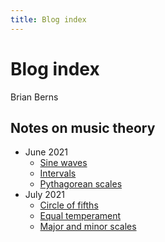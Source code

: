 ```yaml
---
title: Blog index
---
```

# Blog index

Brian Berns

## Notes on music theory

* June 2021
  * [Sine waves](01-SineWaves.html)
  * [Intervals](02-Intervals.html)
  * [Pythagorean scales](03-PythagoreanScales.html)
* July 2021
  * [Circle of fifths](04-CircleOfFifths.html)
  * [Equal temperament](05-EqualTemperament.html)
  * [Major and minor scales](06-MajorMinorScales.html)

